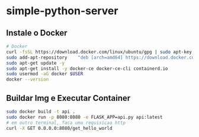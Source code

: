 # simple-python-server

## Instale o Docker

```bash
# Docker
curl -fsSL https://download.docker.com/linux/ubuntu/gpg | sudo apt-key add -
sudo add-apt-repository    "deb [arch=amd64] https://download.docker.com/linux/ubuntu $(lsb_release -cs) stable"
sudo apt-get update -y
sudo apt-get install -y docker-ce docker-ce-cli containerd.io
sudo usermod -aG docker $USER
docker --version
```

## Buildar Img e Executar Container
```bash
sudo docker build -t api .
sudo docker run -p 8080:8080 -e FLASK_APP=api.py api:latest
# em outro terminal, faca uma requisicao http
curl -X GET 0.0.0.0:8080/get_hello_world
```

